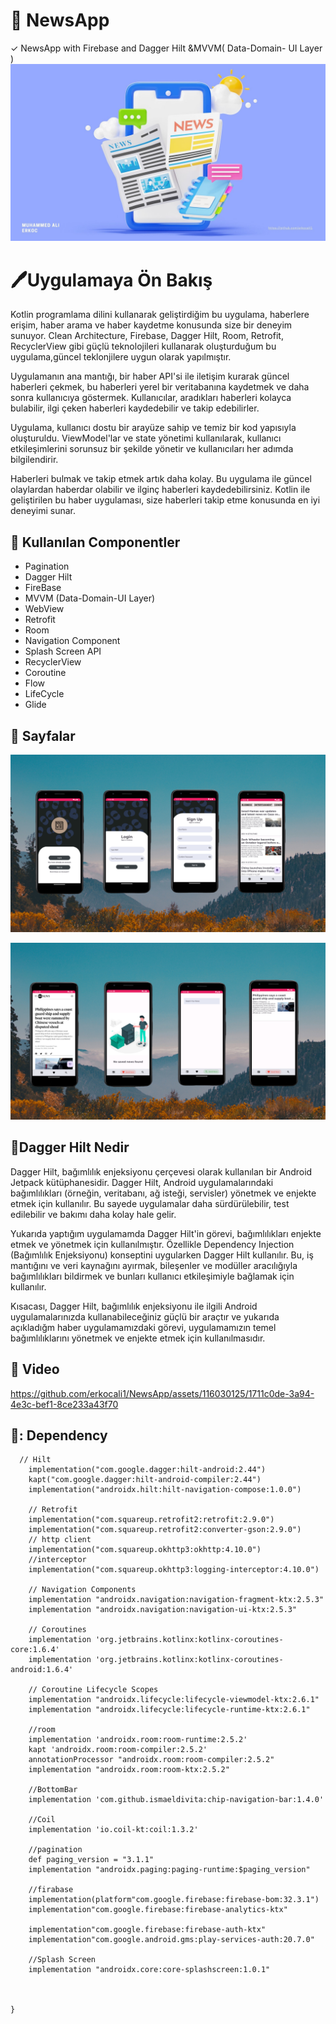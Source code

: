 # 📰 NewsApp
✓ NewsApp with Firebase and Dagger Hilt &MVVM( Data-Domain- UI Layer )
 <img src="https://github.com/erkocali1/NewsApp/blob/master/app/src/main/res/drawable/ss1.jpg" alt="Resim">
  </head>
<body>
  <h1>🖊️Uygulamaya Ön Bakış</h1>
  <p>
Kotlin programlama dilini kullanarak geliştirdiğim bu uygulama, haberlere erişim, haber arama ve haber kaydetme  konusunda size  bir deneyim sunuyor. Clean Architecture, Firebase, Dagger Hilt, Room, Retrofit, RecyclerView gibi güçlü teknolojileri kullanarak oluşturduğum bu uygulama,güncel teklonjilere uygun olarak yapılmıştır.

Uygulamanın ana mantığı, bir haber API'si ile iletişim kurarak güncel haberleri çekmek, bu haberleri yerel bir veritabanına kaydetmek ve daha sonra kullanıcıya göstermek. Kullanıcılar, aradıkları haberleri kolayca bulabilir, ilgi çeken haberleri kaydedebilir ve takip edebilirler.

Uygulama, kullanıcı dostu bir arayüze sahip ve temiz bir kod yapısıyla oluşturuldu. ViewModel'lar ve state yönetimi kullanılarak, kullanıcı etkileşimlerini sorunsuz bir şekilde yönetir ve kullanıcıları her adımda bilgilendirir.

Haberleri bulmak ve takip etmek artık daha kolay. Bu uygulama ile güncel olaylardan haberdar olabilir ve ilginç haberleri kaydedebilirsiniz. Kotlin ile geliştirilen bu haber uygulaması, size haberleri takip etme konusunda en iyi deneyimi sunar.
 </p>
 <h2>📝 Kullanılan Componentler</h2>
<ul>
  <li>Pagination</li>
  <li>Dagger Hilt</li>
  <li>FireBase</li>
  <li>MVVM (Data-Domain-UI Layer)</li>
  <li>WebView</li>
  <li>Retrofit</li>
  <li>Room</li>
  <li>Navigation Component</li>
  <li>Splash Screen API</li>
  <li>RecyclerView</li>
  <li>Coroutine</li>
  <li>Flow</li>
  <li>LifeCycle</li>
  <li>Glide</li>
</ul>
 <h2>📱 Sayfalar</h2>
   </p>
 <img src="https://github.com/erkocali1/NewsApp/blob/master/app/src/main/res/drawable/ss2.png" alt="Resim">
   </p>
  <img src="https://github.com/erkocali1/NewsApp/blob/master/app/src/main/res/drawable/ss3.png" alt="Resim">

  <h2>📝Dagger Hilt Nedir </h2>
Dagger Hilt, bağımlılık enjeksiyonu çerçevesi olarak kullanılan bir Android Jetpack kütüphanesidir. Dagger Hilt, Android uygulamalarındaki bağımlılıkları (örneğin, veritabanı, ağ isteği, servisler) yönetmek ve enjekte etmek için kullanılır. Bu sayede uygulamalar daha sürdürülebilir, test edilebilir ve bakımı daha kolay hale gelir.

Yukarıda yaptığım uygulamamda Dagger Hilt'in görevi, bağımlılıkları enjekte etmek ve yönetmek için kullanılmıştır. Özellikle Dependency Injection (Bağımlılık Enjeksiyonu) konseptini uygularken Dagger Hilt kullanılır. Bu, iş mantığını ve veri kaynağını ayırmak, bileşenler ve modüller aracılığıyla bağımlılıkları bildirmek ve bunları kullanıcı etkileşimiyle bağlamak için kullanılır.

Kısacası, Dagger Hilt, bağımlılık enjeksiyonu ile ilgili Android uygulamalarınızda kullanabileceğiniz güçlü bir araçtır ve yukarıda açıkladığm haber uygulamamızdaki görevi, uygulamamızın temel bağımlılıklarını yönetmek ve enjekte etmek için kullanılmasıdır.


## 📱 Video



https://github.com/erkocali1/NewsApp/assets/116030125/1711c0de-3a94-4e3c-bef1-8ce233a43f70



## 📝: Dependency
```dependencies {
  // Hilt
    implementation("com.google.dagger:hilt-android:2.44")
    kapt("com.google.dagger:hilt-android-compiler:2.44")
    implementation("androidx.hilt:hilt-navigation-compose:1.0.0")

    // Retrofit
    implementation("com.squareup.retrofit2:retrofit:2.9.0")
    implementation("com.squareup.retrofit2:converter-gson:2.9.0")
    // http client
    implementation("com.squareup.okhttp3:okhttp:4.10.0")
    //interceptor
    implementation("com.squareup.okhttp3:logging-interceptor:4.10.0")

    // Navigation Components
    implementation "androidx.navigation:navigation-fragment-ktx:2.5.3"
    implementation "androidx.navigation:navigation-ui-ktx:2.5.3"

    // Coroutines
    implementation 'org.jetbrains.kotlinx:kotlinx-coroutines-core:1.6.4'
    implementation 'org.jetbrains.kotlinx:kotlinx-coroutines-android:1.6.4'

    // Coroutine Lifecycle Scopes
    implementation "androidx.lifecycle:lifecycle-viewmodel-ktx:2.6.1"
    implementation "androidx.lifecycle:lifecycle-runtime-ktx:2.6.1"

    //room
    implementation 'androidx.room:room-runtime:2.5.2'
    kapt 'androidx.room:room-compiler:2.5.2'
    annotationProcessor "androidx.room:room-compiler:2.5.2"
    implementation "androidx.room:room-ktx:2.5.2"

    //BottomBar
    implementation 'com.github.ismaeldivita:chip-navigation-bar:1.4.0'

    //Coil
    implementation 'io.coil-kt:coil:1.3.2'

    //pagination
    def paging_version = "3.1.1"
    implementation "androidx.paging:paging-runtime:$paging_version"

    //firabase
    implementation(platform"com.google.firebase:firebase-bom:32.3.1")
    implementation"com.google.firebase:firebase-analytics-ktx"

    implementation"com.google.firebase:firebase-auth-ktx"
    implementation"com.google.android.gms:play-services-auth:20.7.0"

    //Splash Screen
    implementation "androidx.core:core-splashscreen:1.0.1"



}
```
  

